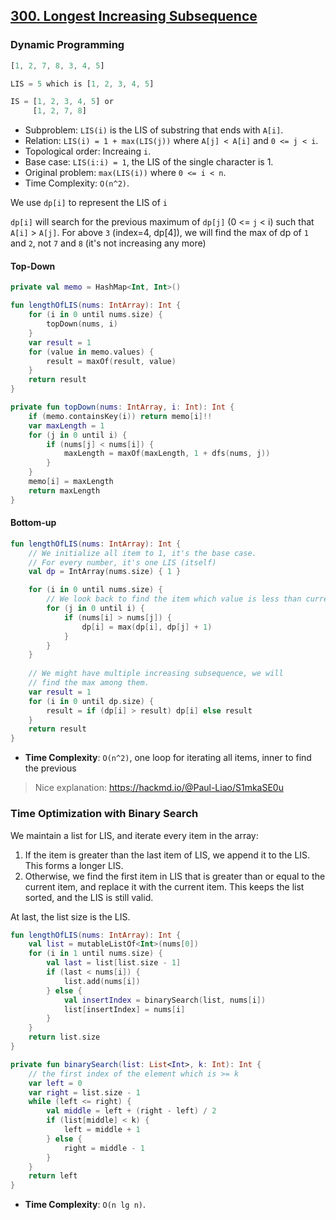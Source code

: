 ## [300. Longest Increasing Subsequence](https://leetcode.com/problems/longest-increasing-subsequence/)

### Dynamic Programming
```js
[1, 2, 7, 8, 3, 4, 5]

LIS = 5 which is [1, 2, 3, 4, 5]

IS = [1, 2, 3, 4, 5] or 
     [1, 2, 7, 8]
```

* Subproblem: `LIS(i)` is the LIS of substring that ends with `A[i]`.
* Relation: `LIS(i) = 1 + max(LIS(j))` where `A[j] < A[i]` and `0 <= j < i`.
* Topological order: Increaing `i`.
* Base case: `LIS(i:i) = 1`, the LIS of the single character is 1.
* Original problem: `max(LIS(i))` where `0 <= i < n`.
* Time Complexity: `O(n^2)`.

We use `dp[i]` to represent the LIS of `i`

`dp[i]` will search for the previous maximum of `dp[j]` (0 <= `j` < i) such that `A[i]` > `A[j]`. For above `3` (index=4, dp[4]), we will find the max of dp of `1` and `2`, not `7` and `8` (it's not increasing any more)

#### Top-Down
```kotlin
private val memo = HashMap<Int, Int>()

fun lengthOfLIS(nums: IntArray): Int {
    for (i in 0 until nums.size) {
        topDown(nums, i)
    }
    var result = 1
    for (value in memo.values) {
        result = maxOf(result, value)
    }
    return result
}

private fun topDown(nums: IntArray, i: Int): Int {
    if (memo.containsKey(i)) return memo[i]!!
    var maxLength = 1
    for (j in 0 until i) {
        if (nums[j] < nums[i]) {
            maxLength = maxOf(maxLength, 1 + dfs(nums, j))
        }
    }
    memo[i] = maxLength
    return maxLength
}
``````


#### Bottom-up
```kotlin
fun lengthOfLIS(nums: IntArray): Int {
    // We initialize all item to 1, it's the base case.
    // For every number, it's one LIS (itself)
    val dp = IntArray(nums.size) { 1 }

    for (i in 0 until nums.size) {
        // We look back to find the item which value is less than current value
        for (j in 0 until i) {
            if (nums[i] > nums[j]) {
                dp[i] = max(dp[i], dp[j] + 1)
            }
        }
    }
    
    // We might have multiple increasing subsequence, we will 
    // find the max among them.
    var result = 1
    for (i in 0 until dp.size) {
        result = if (dp[i] > result) dp[i] else result
    }
    return result
}
```

* **Time Complexity**: `O(n^2)`, one loop for iterating all items, inner to find the previous 

> Nice explanation: https://hackmd.io/@Paul-Liao/S1mkaSE0u

### Time Optimization with Binary Search
We maintain a list for LIS, and iterate every item in the array:
1. If the item is greater than the last item of LIS, we append it to the LIS. This forms a longer LIS.
2. Otherwise, we find the first item in LIS that is greater than or equal to the current item, and replace it with the current item. This keeps the list sorted, and the LIS is still valid.

At last, the list size is the LIS.

```kotlin
fun lengthOfLIS(nums: IntArray): Int {
    val list = mutableListOf<Int>(nums[0])
    for (i in 1 until nums.size) {
        val last = list[list.size - 1]
        if (last < nums[i]) {
            list.add(nums[i])
        } else {
            val insertIndex = binarySearch(list, nums[i])
            list[insertIndex] = nums[i]
        }
    }
    return list.size
}

private fun binarySearch(list: List<Int>, k: Int): Int {
    // the first index of the element which is >= k
    var left = 0
    var right = list.size - 1
    while (left <= right) {
        val middle = left + (right - left) / 2
        if (list[middle] < k) {
            left = middle + 1
        } else {
            right = middle - 1
        }
    }
    return left
}
```

* **Time Complexity**: `O(n lg n)`.
